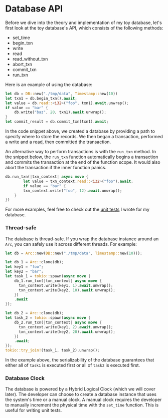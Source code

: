 # Database API

Before we dive into the theory and implementation of my toy database, let's first look at the toy database's API, which consists of the following methods:

- set_time
- begin_txn
- write
- read
- read_without_txn
- abort_txn
- commit_txn
- run_txn

Here is an example of using the database:

```rust
let db = DB::new("./tmp/data", Timestamp::new(10))
let txn1 = db.begin_txn().await;
let value = db.read::<i32>("foo", txn1).await.unwrap();
if value == "bar" {
	db.write("baz", 20, txn1).await.unwrap();
}
let commit_result = db.commit_txn(txn1).await;
```

In the code snippet above, we created a database by providing a path to specify where to store the records. We then began a transaction, performed a write and a read, then committed the transaction.

An alternative way to perform transactions is with the `run_txn` method. In the snippet below, the `run_txn` function automatically begins a transaction and commits the transaction at the end of the function scope. It would also abort the transaction if the inner function panics.

```rust
db.run_txn(|txn_context| async move {
		let value = txn_context.read::<i32>("foo").await;
		if value == "bar" {
	    txn_context.write("foo", 12).await.unwrap();
    }
})
```

For more examples, feel free to check out the [unit tests](https://github.com/brianshih1/little-key-value-db/blob/master/src/db/db_test.rs) I wrote for my database.

### Thread-safe

The database is thread-safe. If you wrap the database instance around an `Arc`, you can safely use it across different threads. For example:

```rust
let db = Arc::new(DB::new("./tmp/data", Timestamp::new(10)));

let db_1 = Arc::clone(db);
let key1 = "foo";
let key2 = "bar";
let task_1 = tokio::spawn(async move {
    db_1.run_txn(|txn_context| async move {
      txn_context.write(key1, 1).await.unwrap();
      txn_context.write(key2, 10).await.unwrap();
    })
    .await
});

let db_2 = Arc::clone(db);
let task_2 = tokio::spawn(async move {
    db_2.run_txn(|txn_context| async move {
      txn_context.write(key1, 2).await.unwrap();
      txn_context.write(key2, 20).await.unwrap();
    })
    .await;
});
tokio::try_join!(task_1, task_2).unwrap();
```

In the example above, the serializability of the database guarantees that either all of `task1` is executed first or all of `task2` is executed first.

### Database Clock

The database is powered by a Hybrid Logical Clock (which we will cover later). The developer can choose to create a database instance that uses the system's time or a manual clock. A manual clock requires the developer to manually increment the physical time with the `set_time` function. This is useful for writing unit tests.
